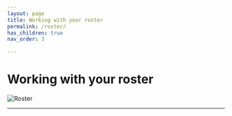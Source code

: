 ```yaml
---
layout: page
title: Working with your roster
permalink: /roster/
has_children: true
nav_order: 3

---
```


# Working with your roster
![Roster](../assets/images/roster.png "ECE Reporter roster")


---